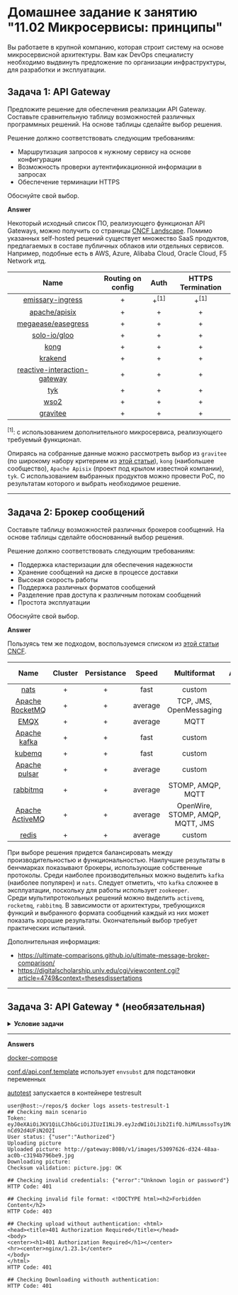
# Домашнее задание к занятию "11.02 Микросервисы: принципы"

Вы работаете в крупной компанию, которая строит систему на основе микросервисной архитектуры.
Вам как DevOps специалисту необходимо выдвинуть предложение по организации инфраструктуры, для разработки и эксплуатации.

## Задача 1: API Gateway 

Предложите решение для обеспечения реализации API Gateway. Составьте сравнительную таблицу возможностей различных программных решений. На основе таблицы сделайте выбор решения.

Решение должно соответствовать следующим требованиям:
- Маршрутизация запросов к нужному сервису на основе конфигурации
- Возможность проверки аутентификационной информации в запросах
- Обеспечение терминации HTTPS

Обоснуйте свой выбор.

**Answer**

Некоторый исходный список ПО, реализующего функционал API Gateways, можно получить со страницы [CNCF Landscape](https://landscape.cncf.io/guide#orchestration-management--api-gateway).
Помимо указанных self-hosted решений существует множество SaaS продуктов, предлагаемых в составе публичных облаков или отдельных сервисов. Например, подобные есть в AWS, Azure, Alibaba Cloud, Oracle Cloud, F5 Network итд. 


| Name      | Routing on config |   Auth    |  HTTPS Termination |
| :---:     |    :---:          |     :---: | :---:              |
| [emissary-ingress](https://github.com/emissary-ingress/emissary) | + | +<sup>[1]</sup> | +<sup>[1]</sup>  |
| [apache/apisix](https://github.com/apache/apisix) | + | + | + |
| [megaease/easegress](https://github.com/megaease/easegress) | + | + | + |
| [solo-io/gloo](https://github.com/solo-io/gloo) | + | + | + |
| [kong](https://github.com/Kong/kong) | + | + | + |
| [krakend](https://github.com/luraproject/lura) | + | + | + |
| [reactive-interaction-gateway](https://github.com/accenture/reactive-interaction-gateway) | + | + | + |
| [tyk](https://github.com/TykTechnologies/tyk) | + | + | + |
| [wso2](https://github.com/wso2/product-microgateway) | + | + | + |
| [gravitee](https://github.com/gravitee-io/gravitee-api-management) | + | + | + |

<sup>[1]</sup>: с использованием дополнительного микросервиса, реализующего требуемый функционал.

Опираясь на собранные данные можно рассмотреть выбор из `gravitee` (по широкому набору критерием из [этой статьи](https://habr.com/ru/post/665558/)), `kong` (наибольшее сообщество), `Apache Apisix` (проект под крылом известной компании), `tyk`. С использованием выбранных продуктов можно провести PoC, по результатам которого и выбрать необходимое решение.

---

## Задача 2: Брокер сообщений

Составьте таблицу возможностей различных брокеров сообщений. На основе таблицы сделайте обоснованный выбор решения.

Решение должно соответствовать следующим требованиям:
- Поддержка кластеризации для обеспечения надежности
- Хранение сообщений на диске в процессе доставки
- Высокая скорость работы
- Поддержка различных форматов сообщений
- Разделение прав доступа к различным потокам сообщений
- Простота эксплуатации

Обоснуйте свой выбор.

**Answer**

Пользуясь тем же подходом, воспользуемся списком из [этой статьи CNCF](https://landscape.cncf.io/guide#app-definition-and-development--streaming-messaging).

| Name      | Cluster |   Persistance    |  Speed | Multiformat | ACLs | Adm. overhead |
| :---:     |  :---:  |     :---:        | :---:  |      :---:  | :--: |        :---:  |
| [nats](https://github.com/nats-io/nats-server) | + | + | fast | custom | + | + |
| [Apache RocketMQ](https://github.com/apache/rocketmq) | + | + | average | TCP, JMS, OpenMessaging | + | + |
| [EMQX](https://github.com/emqx/emqx) | + | + | average | MQTT | + | + |
| [Apache kafka](https://github.com/apache/kafka) | + | + | fast | custom | + | - |
| [kubemq](https://github.com/kubemq-io/kubemq-community) | + | + | fast | custom | + | + |
| [Apache pulsar](https://github.com/apache/pulsar) | + | + | average | custom | + | + |
| [rabbitmq](https://github.com/rabbitmq/rabbitmq-server) | + | + | average | STOMP, AMQP, MQTT | + | + |
| [Apache ActiveMQ](https://github.com/apache/activemq) | + | + | average | OpenWire, STOMP, AMQP, MQTT, JMS | + | + |
| [redis](https://github.com/redis/redis) | + | + | average | custom | + | + |

При выборе решения придется балансировать между производительностью и функциональностью. Наилучшие результаты в бенчмарках показывают брокеры, использующие собственные протоколы. Среди наиболее производительных можно выделить `kafka` (наиболее популярен) и `nats`. Следует отметить, что `kafka` сложнее в эксплуатации, поскольку для работы использует `zookeeper`.  
Среди мультипротокольных решений можно выделить `activemq`, `rocketmq`, `rabbitmq`. В зависимости от архитектуры, требующихся функций и выбранного формата сообщений каждый из них может показать хорошие результаты. 
Окончательный выбор требует практических испытаний.

Дополнительная информация:
- https://ultimate-comparisons.github.io/ultimate-message-broker-comparison/
- https://digitalscholarship.unlv.edu/cgi/viewcontent.cgi?article=4749&context=thesesdissertations

---

## Задача 3: API Gateway * (необязательная)

<details>

__<summary>Условие задачи</summary>__

### Есть три сервиса:

**minio**
- Хранит загруженные файлы в бакете images
- S3 протокол

**uploader**
- Принимает файл, если он картинка сжимает и загружает его в minio
- POST /v1/upload

**security**
- Регистрация пользователя POST /v1/user
- Получение информации о пользователе GET /v1/user
- Логин пользователя POST /v1/token
- Проверка токена GET /v1/token/validation

### Необходимо воспользоваться любым балансировщиком и сделать API Gateway:

**POST /v1/register**
- Анонимный доступ.
- Запрос направляется в сервис security POST /v1/user

**POST /v1/token**
- Анонимный доступ.
- Запрос направляется в сервис security POST /v1/token

**GET /v1/user**
- Проверка токена. Токен ожидается в заголовке Authorization. Токен проверяется через вызов сервиса security GET /v1/token/validation/
- Запрос направляется в сервис security GET /v1/user

**POST /v1/upload**
- Проверка токена. Токен ожидается в заголовке Authorization. Токен проверяется через вызов сервиса security GET /v1/token/validation/
- Запрос направляется в сервис uploader POST /v1/upload

**GET /v1/user/{image}**
- Проверка токена. Токен ожидается в заголовке Authorization. Токен проверяется через вызов сервиса security GET /v1/token/validation/
- Запрос направляется в сервис minio  GET /images/{image}

### Ожидаемый результат

Результатом выполнения задачи должен быть docker compose файл запустив который можно локально выполнить следующие команды с успешным результатом.
Предполагается что для реализации API Gateway будет написан конфиг для NGinx или другого балансировщика нагрузки который будет запущен как сервис через docker-compose и будет обеспечивать балансировку и проверку аутентификации входящих запросов.
Авторизация
curl -X POST -H 'Content-Type: application/json' -d '{"login":"bob", "password":"qwe123"}' http://localhost/token

**Загрузка файла**

curl -X POST -H 'Authorization: Bearer eyJ0eXAiOiJKV1QiLCJhbGciOiJIUzI1NiJ9.eyJzdWIiOiJib2IifQ.hiMVLmssoTsy1MqbmIoviDeFPvo-nCd92d4UFiN2O2I' -H 'Content-Type: octet/stream' --data-binary @yourfilename.jpg http://localhost/upload

**Получение файла**
curl -X GET http://localhost/images/4e6df220-295e-4231-82bc-45e4b1484430.jpg

---

#### [Дополнительные материалы: как запускать, как тестировать, как проверить](https://github.com/netology-code/devkub-homeworks/tree/main/11-microservices-02-principles)

</details>

___  

**Answers**

[docker-compose](assets/docker-compose.yaml)

[conf.d/api.conf.template](assets/gateway/api.conf.template) использует `envsubst` для подстановки переменных

[autotest](assets/tests/entrypoint.sh) запускается в контейнере testresult

```console
user@host:~/repos/$ docker logs assets-testresult-1
## Checking main scenario
Token: eyJ0eXAiOiJKV1QiLCJhbGciOiJIUzI1NiJ9.eyJzdWIiOiJib2IifQ.hiMVLmssoTsy1MqbmIoviDeFPvo-nCd92d4UFiN2O2I
User status: {"user":"Authorized"}
Uploading picture
Uploaded picture: http://gateway:8080/v1/images/53097626-d324-48aa-ac0b-c3194b796be9.jpg
Downloading picture: 
Checksum validation: picture.jpg: OK

## Checking invalid credentials: {"error":"Unknown login or password"}
HTTP Code: 401

## Checking invalid file format: <!DOCTYPE html><h2>Forbidden Content</h2>
HTTP Code: 403

## Checking upload without authentication: <html>
<head><title>401 Authorization Required</title></head>
<body>
<center><h1>401 Authorization Required</h1></center>
<hr><center>nginx/1.23.1</center>
</body>
</html>
HTTP Code: 401

## Checking Downloading withouth authentication: 
HTTP Code: 401
```